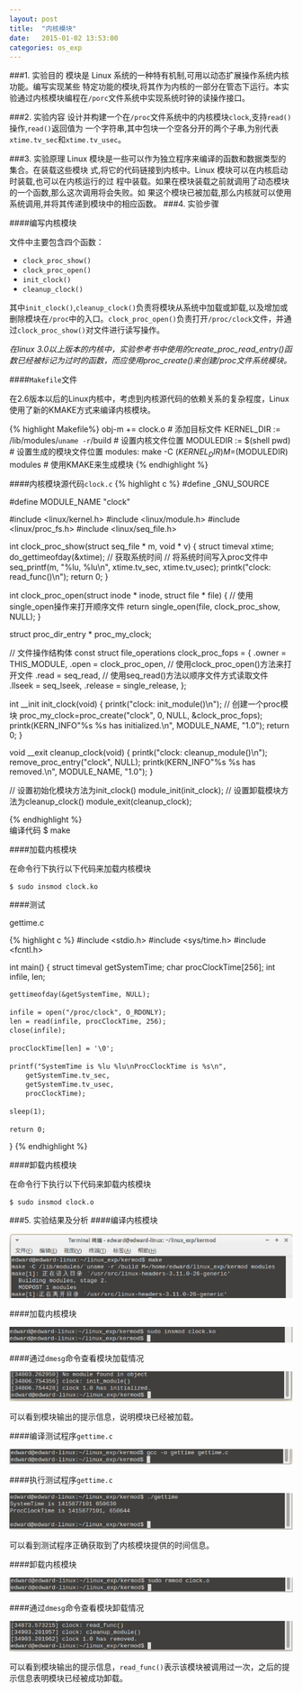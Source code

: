 ```yaml
---
layout: post
title:  "内核模块"
date:   2015-01-02 13:53:00
categories: os_exp
---
```

###1. 实验目的
模块是 Linux 系统的一种特有机制,可用以动态扩展操作系统内核功能。编写实现某些 特定功能的模块,将其作为内核的一部分在管态下运行。本实验通过内核模块编程在`/porc`文件系统中实现系统时钟的读操作接口。

###2. 实验内容
设计并构建一个在`/proc`文件系统中的内核模块`clock`,支持`read()`操作,`read()`返回值为
一个字符串,其中包块一个空各分开的两个子串,为别代表`xtime.tv_sec`和`xtime.tv_usec`。

###3. 实验原理
Linux 模块是一些可以作为独立程序来编译的函数和数据类型的集合。在装载这些模块 式,将它的代码链接到内核中。Linux 模块可以在内核启动时装载,也可以在内核运行的过 程中装载。如果在模块装载之前就调用了动态模块的一个函数,那么这次调用将会失败。如 果这个模块已被加载,那么内核就可以使用系统调用,并将其传递到模块中的相应函数。
###4. 实验步骤

####编写内核模块

文件中主要包含四个函数：
* `clock_proc_show()`
* `clock_proc_open()`
* `init_clock()`
* `cleanup_clock()`
	
其中`init_clock()`,`cleanup_clock()`负责将模块从系统中加载或卸载,以及增加或删除模块在`/proc`中的入口。`clock_proc_open()`负责打开`/proc/clock`文件，并通过`clock_proc_show()`对文件进行读写操作。  

*在linux 3.0以上版本的内核中，实验参考书中使用的create_proc_read_entry()函数已经被标记为过时的函数，而应使用proc_create()来创建/proc文件系统模块。*
	

####`Makefile`文件

在2.6版本以后的Linux内核中，考虑到内核源代码的依赖关系的复杂程度，Linux使用了新的KMAKE方式来编译内核模块。

{% highlight Makefile%}
obj-m += clock.o # 添加目标文件
KERNEL_DIR := /lib/modules/`uname -r`/build # 设置内核文件位置
MODULEDIR := $(shell pwd) # 设置生成的模块文件位置
modules:
	make -C $(KERNEL_DIR) M=$(MODULEDIR) modules # 使用KMAKE来生成模块
{% endhighlight %}

####内核模块源代码`clock.c`
{% highlight c %}
#define _GNU_SOURCE

#define MODULE_NAME "clock"

#include <linux/kernel.h>
#include <linux/module.h>
#include <linux/proc_fs.h>
#include <linux/seq_file.h>

int clock_proc_show(struct seq_file * m, void * v) {
	struct timeval xtime;
	do_gettimeofday(&xtime); // 获取系统时间
	// 将系统时间写入proc文件中
	seq_printf(m, "%lu, %lu\n", xtime.tv_sec, xtime.tv_usec); 
	printk("clock: read_func()\n");
	return 0;
}

int clock_proc_open(struct inode * inode, struct file * file) {
	// 使用single_open操作来打开顺序文件
	return single_open(file, clock_proc_show, NULL);
}

struct proc_dir_entry * proc_my_clock;

// 文件操作结构体
const struct file_operations clock_proc_fops = {
	.owner = THIS_MODULE,
	.open = clock_proc_open, // 使用clock_proc_open()方法来打开文件
	.read = seq_read, // 使用seq_read()方法以顺序文件方式读取文件
	.llseek = seq_lseek,
	.release = single_release,
};

int __init init_clock(void)
{
	printk("clock: init_module()\n");
	// 创建一个proc模块
	proc_my_clock=proc_create("clock", 0, NULL, &clock_proc_fops);
	printk(KERN_INFO"%s %s has initialized.\n",
			MODULE_NAME, "1.0");
	return 0;
}

void __exit cleanup_clock(void)
{
	printk("clock: cleanup_module()\n");
	remove_proc_entry("clock", NULL);
	printk(KERN_INFO"%s %s has removed.\n",
			MODULE_NAME, "1.0");
}

// 设置初始化模块方法为init_clock()
module_init(init_clock);
// 设置卸载模块方法为cleanup_clock()
module_exit(cleanup_clock);

{% endhighlight %}	
编译代码
		$ make

####加载内核模块
	
在命令行下执行以下代码来加载内核模块
	
	$ sudo insmod clock.ko
	
####测试
	
gettime.c
	
{% highlight c %}
#include <stdio.h>
#include <sys/time.h>
#include <fcntl.h>

int main() {
	struct timeval getSystemTime;
	char procClockTime[256];
	int infile, len;

	gettimeofday(&getSystemTime, NULL);

	infile = open("/proc/clock", O_RDONLY);
	len = read(infile, procClockTime, 256);
	close(infile);

	procClockTime[len] = '\0';

	printf("SystemTime is %lu %lu\nProcClockTime is %s\n",
		getSystemTime.tv_sec,
		getSystemTime.tv_usec,
		procClockTime);

	sleep(1);

	return 0;
}
{% endhighlight %}

####卸载内核模块

在命令行下执行以下代码来卸载内核模块

	$ sudo insmod clock.o


###5. 实验结果及分析
####编译内核模块

![](/images/2.3/1.png "编译内核模块")

####加载内核模块

![](/images/2.3/2.png)

####通过`dmesg`命令查看模块加载情况

![](/images/2.3/3.png)

可以看到模块输出的提示信息，说明模块已经被加载。

####编译测试程序`gettime.c`

![](/images/2.3/4.png)

####执行测试程序`gettime.c`

![](/images/2.3/5.png)
	
可以看到测试程序正确获取到了内核模块提供的时间信息。

####卸载内核模块
	
![](/images/2.3/6.png)

####通过`dmesg`命令查看模块卸载情况
	
![](/images/2.3/7.png)
	
可以看到模块输出的提示信息，`read_func()`表示该模块被调用过一次，之后的提示信息表明模块已经被成功卸载。

